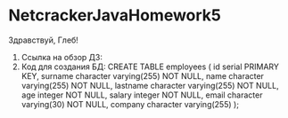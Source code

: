 # NetcrackerJavaHomework5

Здравствуй, Глеб!

1) Ссылка на обзор ДЗ:
2) Код для создания БД:
CREATE TABLE employees (
    id serial PRIMARY KEY,
    surname character varying(255) NOT NULL,
    name character varying(255) NOT NULL,
    lastname character varying(255) NOT NULL,
    age integer NOT NULL,
    salary integer NOT NULL,
    email character varying(30) NOT NULL,
    company character varying(255)
);
